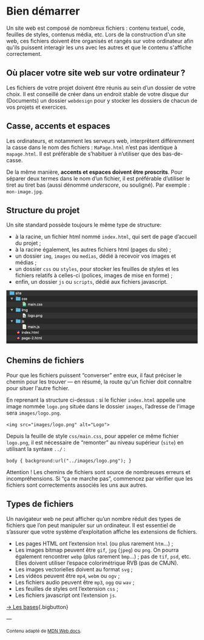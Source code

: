# Bien démarrer

Un site web est composé de nombreux fichiers : contenu textuel, code, feuilles de styles, contenus média, etc. Lors de la construction d'un site web, ces fichiers doivent être organisés et rangés sur votre ordinateur afin qu'ils puissent interagir les uns avec les autres et que le contenu s'affiche correctement.

## Où placer votre site web sur votre ordinateur ?

Les fichiers de votre projet doivent être réunis au sein d’un dossier de votre choix. Il est conseillé de créer dans un endroit stable de votre disque dur (Documents) un dossier `webdesign` pour y stocker les dossiers de chacun de vos projets et exercices.

## Casse, accents et espaces

Les ordinateurs, et notamment les serveurs web, interprêtent différemment la casse dans le nom des fichiers : `MaPage.html` n’est pas identique à `mapage.html`. Il est préférable de s’habituer à n’utiliser que des bas-de-casse.

De la même manière, <strong class="blink">accents et espaces doivent être proscrits</strong>. Pour séparer deux termes dans le nom d’un fichier, il est préférable d’utiliser le tiret au tiret bas (aussi dénommé *underscore*, ou souligné). Par exemple : `mon-image.jpg`.

## Structure du projet

Un site standard possède toujours le même type de structure:

* à la racine, un fichier html nommé `index.html`, qui sert de page d’accueil du projet ;
* à la racine également, les autres fichiers html (pages du site) ;
* un dossier `img`, `images` ou `medias`, dédié à recevoir vos images et médias ;
* un dossier `css` ou `styles`, pour stocker les feuilles de styles et les fichiers relatifs à celles-ci (polices, images de mise en forme) ;
* enfin, un dossier `js` ou `scripts`, dédié aux fichiers javascript.

![organisation des fichiers](site.png)

## Chemins de fichiers

Pour que les fichiers puissent “converser” entre eux, il faut préciser le chemin pour les trouver — en résumé, la route qu'un fichier doit connaître pour situer l'autre fichier.

En reprenant la structure ci-dessus : si le fichier `index.html` appelle une image nommée `logo.png` située dans le dossier `images`, l’adresse de l’image sera `images/logo.png`.

```
<img src="images/logo.png" alt="Logo">
```

Depuis la feuille de style `css/main.css`, pour appeler ce même fichier `logo.png`, il est nécessaire de “remonter” au niveau supérieur (`site`) en utilisant la syntaxe `../` :

```
body { background:url("../images/logo.png"); }
```

Attention ! Les chemins de fichiers sont source de nombreuses erreurs et incompréhensions. Si “ça ne marche pas”, commencez par vérifier que les fichiers sont correctements associés les uns aux autres.

## Types de fichiers

Un navigateur web ne peut afficher qu’un nombre réduit des types de fichiers que l’on peut manipuler sur un ordinateur. Il est essentiel de s’assurer que votre système d’exploitation affiche les extensions de fichiers.

* Les pages HTML ont l’extension `html` (ou plus rarement `htm`…) ;
* Les images bitmap peuvent être `gif`, `jpg` (`jpeg`) ou `png`. On pourra également rencontrer `webp` (plus rarement `bmp`…) ; pas de `tif`, `psd`, etc. Elles doivent utiliser l’espace colorimétrique RVB (pas de CMJN).
* Les images vectorielles doivent au format `svg` ;
* Les vidéos peuvent être `mp4`, `webm` ou `ogv` ;
* Les fichiers audio peuvent être `mp3`, `ogg` ou `wav` ;
* Les feuilles de styles ont l’extension `css` ;
* Les fichiers javascript ont l’extension `js`.


[→ Les bases](../bases/){.bigbutton}

—

<small>Contenu adapté de [MDN Web docs](https://developer.mozilla.org/fr/docs/Apprendre/).</small>

